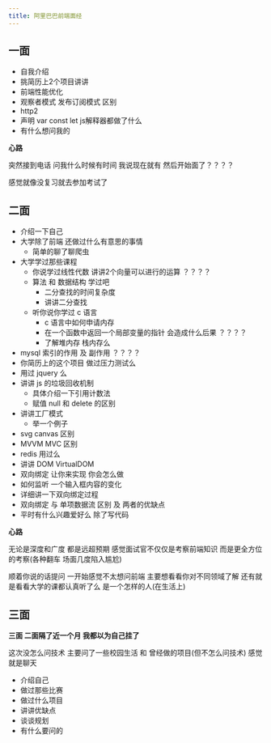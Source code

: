 ```yaml
---
title: 阿里巴巴前端面经
---
```


## 一面
* 自我介绍
* 挑简历上2个项目讲讲
* 前端性能优化
* 观察者模式 发布订阅模式 区别
* http2
* 声明 var const let js解释器都做了什么
* 有什么想问我的 

**心路**

突然接到电话 问我什么时候有时间 我说现在就有 然后开始面了？？？？

感觉就像没复习就去参加考试了  

## 二面
* 介绍一下自己
* 大学除了前端 还做过什么有意思的事情
  * 简单的聊了聊爬虫 
* 大学学过那些课程
  * 你说学过线性代数 讲讲2个向量可以进行的运算  ？？？？ 
  * 算法 和 数据结构 学过吧  
    * 二分查找的时间复杂度
    * 讲讲二分查找
  * 听你说你学过 c 语言
    * c 语言中如何申请内存
    * 在一个函数中返回一个局部变量的指针 会造成什么后果  ？？？？
    * 了解堆内存 栈内存么
* mysql 索引的作用 及 副作用 ？？？？
* 你简历上的这个项目 做过压力测试么
* 用过 jquery 么 
* 讲讲 js 的垃圾回收机制
  * 具体介绍一下引用计数法 
  * 赋值 null 和 delete 的区别    
* 讲讲工厂模式
  * 举一个例子
* svg canvas 区别
* MVVM MVC 区别
* redis 用过么
* 讲讲 DOM VirtualDOM
* 双向绑定 让你来实现 你会怎么做
* 如何监听 一个输入框内容的变化
* 详细讲一下双向绑定过程
* 双向绑定 与 单项数据流 区别 及 两者的优缺点
* 平时有什么兴趣爱好么 除了写代码

**心路**

无论是深度和广度 都是远超预期  感觉面试官不仅仅是考察前端知识 而是更全方位的考察(各种翻车 场面几度陷入尴尬)

顺着你说的话提问 一开始感觉不太想问前端  主要想看看你对不同领域了解  还有就是看看大学的课都认真听了么 是一个怎样的人(在生活上)


## 三面

**三面 二面隔了近一个月 我都以为自己挂了**

这次没怎么问技术 主要问了一些校园生活 和 曾经做的项目(但不怎么问技术)
感觉就是聊天 

* 介绍自己
* 做过那些比赛
* 做过什么项目
* 讲讲优缺点
* 谈谈规划
* 有什么要问的


